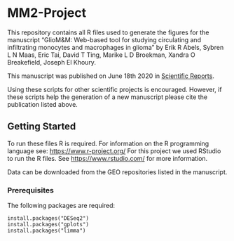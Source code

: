 # MM2-Project

This repository contains all R files used to generate the figures for the manuscript “GlioM&amp;M: Web-based tool for studying circulating and infiltrating monocytes and macrophages in glioma” by Erik R Abels, Sybren L N Maas, Eric Tai, David T Ting, Marike L D Broekman, Xandra O Breakefield, Joseph El Khoury.

This manuscript was published on June 18th 2020 in <a href="https://www.nature.com/articles/s41598-020-66728-w" target="_blank">Scientific Reports</a>. 

Using these scripts for other scientific projects is encouraged. However, if these scripts help the generation of a new manuscript please cite the publication listed above.

## Getting Started

To run these files R is required. For information on the R programming language see: https://www.r-project.org/
For this project we used RStudio to run the R files. See https://www.rstudio.com/ for more information.

Data can be downloaded from the GEO repositories listed in the manuscript. 

### Prerequisites

The following packages are required:

```
install.packages("DESeq2")
install.packages("gplots")
install.packages("limma")
